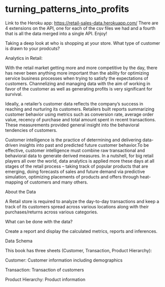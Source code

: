 # turning_patterns_into_profits

Link to the Heroku app: https://retail-sales-data.herokuapp.com/
There are 4 extensions on the API, one for each of the csv files we had and a fourth that is all the data merged into a single API.  Enjoy!

Taking a deep look at who is shopping at your store. What type of customer is drawn to your prodcuts? 

Analytics in Retail:

With the retail market getting more and more competitive by the day, there has never been anything more important than the ability for optimizing service business processes when trying to satisfy the expectations of customers. Channelizing and managing data with the aim of working in favor of the customer as well as generating profits is very significant for survival.

Ideally, a retailer’s customer data reflects the company’s success in reaching and nurturing its customers. Retailers built reports summarizing customer behavior using metrics such as conversion rate, average order value, recency of purchase and total amount spent in recent transactions. These measurements provided general insight into the behavioral tendencies of customers.

Customer intelligence is the practice of determining and delivering data-driven insights into past and predicted future customer behavior.To be effective, customer intelligence must combine raw transactional and behavioral data to generate derived measures. In a nutshell, for big retail players all over the world, data analytics is applied more these days at all stages of the retail process – taking track of popular products that are emerging, doing forecasts of sales and future demand via predictive simulation, optimizing placements of products and offers through heat-mapping of customers and many others.

About the Data

A Retail store is required to analyze the day-to-day transactions and keep a track of its customers spread across various locations along with their purchases/returns across various categories.

What can be done with the data?

Create a report and display the calculated metrics, reports and inferences.

Data Schema

This book has three sheets (Customer, Transaction, Product Hierarchy):

Customer: Customer information including demographics

Transaction: Transaction of customers

Product Hierarchy: Product information
